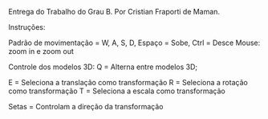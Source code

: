 Entrega do Trabalho do Grau B. Por Cristian Fraporti de Maman.

Instruções:

Padrão de movimentação = W, A, S, D, Espaço = Sobe, Ctrl = Desce
Mouse: zoom in e zoom out

Controle dos modelos 3D:
Q = Alterna entre modelos 3D;

E = Seleciona a translação como transformação
R = Seleciona a rotação como transformação
T = Seleciona a escala como transformação

Setas = Controlam a direção da transformação
